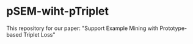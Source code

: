 # pSEM-wiht-pTriplet
This repository for our paper: "Support Example Mining with Prototype-based Triplet Loss"
